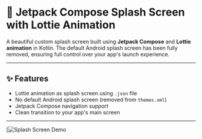 # 🚀 Jetpack Compose Splash Screen with Lottie Animation

A beautiful custom splash screen built using **Jetpack Compose** and **Lottie animation** in Kotlin. The default Android splash screen has been fully removed, ensuring full control over your app's launch experience.

---

## ✨ Features

- Lottie animation as splash screen using `.json` file
- No default Android splash screen (removed from `themes.xml`)
- Jetpack Compose navigation support
- Clean transition to your app's main screen

---

[![Splash Screen Demo](https://www.youtube.com/watch?v=--128IOLQiw)
